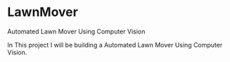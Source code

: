 # LawnMover
Automated Lawn Mover Using Computer Vision


In This project I will be building a Automated Lawn Mover Using Computer Vision.
